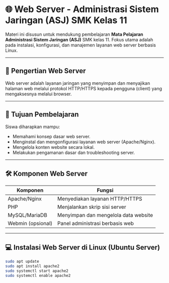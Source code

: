 # 🌐 Web Server - Administrasi Sistem Jaringan (ASJ) SMK Kelas 11

Materi ini disusun untuk mendukung pembelajaran **Mata Pelajaran Administrasi Sistem Jaringan (ASJ)** SMK kelas 11. Fokus utama adalah pada instalasi, konfigurasi, dan manajemen layanan web server berbasis Linux.

---

## 📘 Pengertian Web Server

Web server adalah layanan jaringan yang menyimpan dan menyajikan halaman web melalui protokol HTTP/HTTPS kepada pengguna (client) yang mengaksesnya melalui browser.

---

## 🎯 Tujuan Pembelajaran

Siswa diharapkan mampu:
- Memahami konsep dasar web server.
- Menginstal dan mengonfigurasi layanan web server (Apache/Nginx).
- Mengelola konten website secara lokal.
- Melakukan pengamanan dasar dan troubleshooting server.

---

## 🛠️ Komponen Web Server

| Komponen        | Fungsi                                      |
|----------------|----------------------------------------------|
| Apache/Nginx    | Menyediakan layanan HTTP/HTTPS              |
| PHP             | Menjalankan skrip sisi server               |
| MySQL/MariaDB   | Menyimpan dan mengelola data website        |
| Webmin (opsional)| Panel administrasi berbasis web            |

---

## 💻 Instalasi Web Server di Linux (Ubuntu Server)

```bash
sudo apt update
sudo apt install apache2
sudo systemctl start apache2
sudo systemctl enable apache2
```
